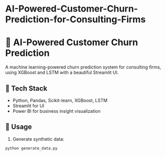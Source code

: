# AI-Powered-Customer-Churn-Prediction-for-Consulting-Firms
# 🧠 AI-Powered Customer Churn Prediction

A machine learning-powered churn prediction system for consulting firms, using XGBoost and LSTM with a beautiful Streamlit UI.

## 🔧 Tech Stack
- Python, Pandas, Scikit-learn, XGBoost, LSTM
- Streamlit for UI
- Power BI for business insight visualization

## 🚀 Usage

1. Generate synthetic data:
```bash
python generate_data.py
